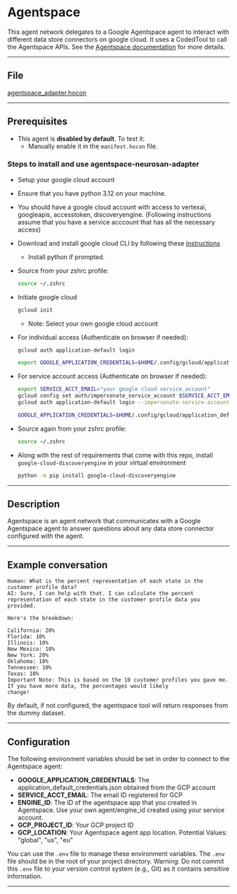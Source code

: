 # Agentspace

This agent network delegates to a Google Agentspace agent to interact with different data store connectors on google cloud.
It uses a CodedTool to call the Agentspace APIs.
See the [Agentspace documentation](https://cloud.google.com/agentspace/agentspace-enterprise/docs/overview) for more details.

---

## File

[agentspace_adapter.hocon](../../registries/agentspace_adapter.hocon)

---

## Prerequisites

- This agent is **disabled by default**. To test it:
    - Manually enable it in the `manifest.hocon` file.

### Steps to install and use agentspace-neurosan-adapter

- Setup your google cloud account
- Ensure that you have python 3.12 on your machine.
- You should have a google cloud account with access to vertexai, googleapis, accesstoken, discoveryengine. (Following
instructions assume that you have a service acccount that has all the necessary access)
- Download and install google cloud CLI by following these [instructions](https://cloud.google.com/sdk/docs/install-sdk)
    - Install python if prompted.
- Source from your zshrc profile:

    ```bash
    source ~/.zshrc
    ```

- Initiate google cloud

    ```bash
    gcloud init
    ```

    - Note: Select your own google cloud account
- For individual access (Authenticate on browser if needed):

    ```bash
    gcloud auth application-default login
    ```

    ```bash
    export GOOGLE_APPLICATION_CREDENTIALS=$HOME/.config/gcloud/application_default_credentials.json
    ```

- For service account access (Authenticate on browser if needed):

    ```bash
    export SERVICE_ACCT_EMAIL="your google cloud service_account"
    gcloud config set auth/impersonate_service_account $SERVICE_ACCT_EMAIL
    gcloud auth application-default login --impersonate-service-account=$SERVICE_ACCT_EMAIL
    ```

    ```bash
    GOOGLE_APPLICATION_CREDENTIALS=$HOME/.config/gcloud/application_default_credentials.json
    ```

- Source again from your zshrc profile:

    ```bash
    source ~/.zshrc
    ```

- Along with the rest of requirements that come with this repo, install `google-cloud-discoveryengine` in your virtual environment

    ```bash
    python -m pip install google-cloud-discoveryengine
    ```

---

## Description

Agentspace is an agent network that communicates with a Google Agentspace agent to answer
questions about any data store connector configured with the agent.

---

## Example conversation

```text
Human: What is the percent representation of each state in the customer profile data?
AI: Sure, I can help with that. I can calculate the percent representation of each state in the customer profile data you
provided.

Here's the breakdown:

California: 20%
Florida: 10%
Illinois: 10%
New Mexico: 10%
New York: 20%
Oklahoma: 10%
Tennessee: 10%
Texas: 10%
Important Note: This is based on the 10 customer profiles you gave me. If you have more data, the percentages would likely
change!
```

By default, if not configured, the agentspace tool will return responses from the dummy dataset.

---

## Configuration

The following environment variables should be set in order to connect to the Agentspace agent:

- **GOOGLE_APPLICATION_CREDENTIALS**: The application_default_credentials.json obtained from the GCP account
- **SERVICE_ACCT_EMAIL**: The email ID registered for GCP
- **ENGINE_ID**: The ID of the agentspace app that you created in Agentspace. Use your own agent/engine_id created using
your service account.  
- **GCP_PROJECT_ID**: Your GCP project ID
- **GCP_LOCATION**: Your Agentspace agent app location. Potential Values: "global", "us", "eu"

You can use the `.env` file to manage these environment variables.
The `.env` file should be in the root of your project directory.
Warning: Do not commit this `.env` file to your version control system (e.g., Git) as it contains sensitive information.

---
